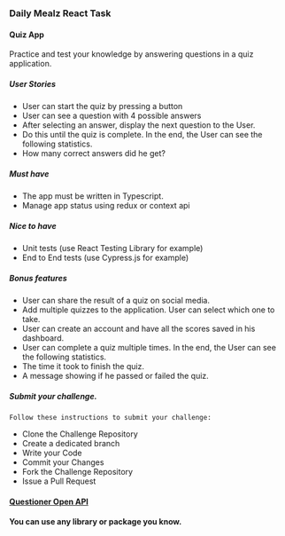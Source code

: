 ### Daily Mealz React Task

#### Quiz App
Practice and test your knowledge by answering questions in a quiz application.

##### User Stories
- User can start the quiz by pressing a button
- User can see a question with 4 possible answers
- After selecting an answer, display the next question to the User. 
- Do this until the quiz is complete.
In the end, the User can see the following statistics.
- How many correct answers did he get?

##### Must have
- The app must be written in Typescript.
- Manage app status using redux or context api

##### Nice to have
- Unit tests (use React Testing Library for example)
- End to End tests (use Cypress.js for example)

##### Bonus features
- User can share the result of a quiz on social media.
- Add multiple quizzes to the application. User can select which one to take.
- User can create an account and have all the scores saved in his dashboard. 
- User can complete a quiz multiple times.
In the end, the User can see the following statistics.
- The time it took to finish the quiz.
- A message showing if he passed or failed the quiz.

##### Submit your challenge.
	Follow these instructions to submit your challenge:
* Clone the Challenge Repository
* Create a dedicated branch
* Write your Code
* Commit your Changes
* Fork the Challenge Repository
* Issue a Pull Request


#### [Questioner Open API](https://opentdb.com/api_config.php)

#### You can use any library or package you know.